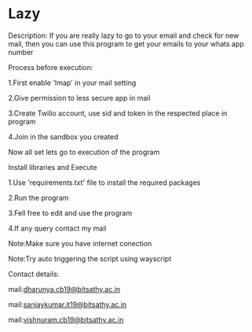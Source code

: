 # Lazy
Description:
  If you are really lazy to go to your email and check for new mail, then you can use this program to get your emails to your whats app number

Process before execution:

1.First enable 'Imap' in your mail setting

2.Give permission to less secure app in mail

3.Create Twilio account, use sid and token in the respected place in program

4.Join in the sandbox you created

Now all set lets go to execution of the program

Install libraries and Execute

1.Use 'requirements.txt' file to install the required packages

2.Run the program 

3.Fell free to edit and use the program

4.If any query contact my mail

Note:Make sure you have internet conection

Note:Try auto triggering the script using wayscript

Contact details:

mail:dharunya.cb19@bitsathy.ac.in

mail:sanjaykumar.it19@bitsathy.ac.in

mail:vishnuram.cb19@bitsathy.ac.in
